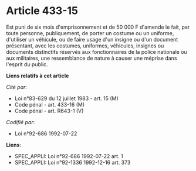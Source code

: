 # Article 433-15

Est puni de six mois d'emprisonnement et de 50 000 F d'amende le fait, par toute personne, publiquement, de porter un costume
ou un uniforme, d'utiliser un véhicule, ou de faire usage d'un insigne ou d'un document présentant, avec les costumes,
uniformes, véhicules, insignes ou documents distinctifs réservés aux fonctionnaires de la police nationale ou aux militaires,
une ressemblance de nature à causer une méprise dans l'esprit du public.

**Liens relatifs à cet article**

_Cité par_:

  - Loi n°83-629 du 12 juillet 1983 - art. 15 (M)
  - Code pénal - art. 433-16 (M)
  - Code pénal - art. R643-1 (V)

_Codifié par_:

  - Loi n°92-686 1992-07-22

**Liens**:

  - SPEC_APPLI: Loi n°92-686 1992-07-22 art. 1
  - SPEC_APPLI: Loi n°92-1336 1992-12-16 art. 373

